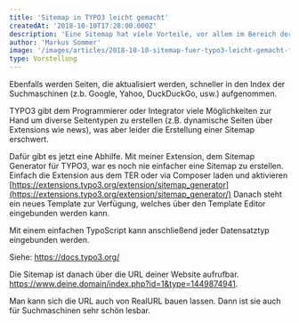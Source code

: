 ```yaml
---
title: 'Sitemap in TYPO3 leicht gemacht'
createdAt: '2018-10-10T17:28:00.000Z'
description: 'Eine Sitemap hat viele Vorteile, vor allem im Bereich der Suchmaschinenoptimierung (SEO). Sie ist hilfreich um eine Seite schnell von einem Crawler indexieren zu lassen und auf neue Seiten hinzuweisen.'
author: 'Markus Sommer'
image: '/images/articles/2018-10-10-sitemap-fuer-typo3-leicht-gemacht-full.jpg'
type: Vorstellung
---
```


Ebenfalls werden Seiten, die aktualisiert werden, schneller in den Index der Suchmaschinen (z.b. Google, Yahoo, DuckDuckGo, usw.) aufgenommen.

TYPO3 gibt dem Programmierer oder Integrator viele Möglichkeiten zur Hand um diverse Seitentypen zu erstellen (z.B. dynamische Seiten über Extensions wie news), was aber leider die Erstellung einer Sitemap erschwert.

Dafür gibt es jetzt eine Abhilfe. Mit meiner Extension, dem Sitemap Generator für TYPO3, war es noch nie einfacher eine Sitemap zu erstellen. Einfach die Extension aus dem TER oder via Composer laden und aktivieren [https://extensions.typo3.org/extension/sitemap_generator](https://extensions.typo3.org/extension/sitemap_generator/) Danach steht ein neues Template zur Verfügung, welches über den Template Editor eingebunden werden kann.

Mit einem einfachen TypoScript kann anschließend jeder Datensatztyp eingebunden werden.

Siehe: <https://docs.typo3.org/>

Die Sitemap ist danach über die URL deiner Website aufrufbar. https://www.deine.domain/index.php?id=1&type=1449874941.

Man kann sich die URL auch von RealURL bauen lassen. Dann ist sie auch für Suchmaschinen sehr schön lesbar.
